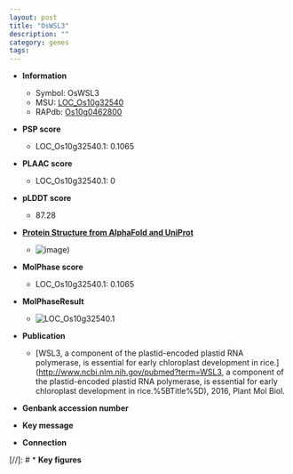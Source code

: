```yaml
---
layout: post
title: "OsWSL3"
description: ""
category: genes
tags: 
---
```


* **Information**  
    + Symbol: OsWSL3  
    + MSU: [LOC_Os10g32540](http://rice.plantbiology.msu.edu/cgi-bin/ORF_infopage.cgi?orf=LOC_Os10g32540)  
    + RAPdb: [Os10g0462800](http://rapdb.dna.affrc.go.jp/viewer/gbrowse_details/irgsp1?name=Os10g0462800)  

* **PSP score**  
    + LOC_Os10g32540.1: 0.1065 

* **PLAAC score**  
    + LOC_Os10g32540.1: 0 

* **pLDDT score**
    + 87.28

* **[Protein Structure from AlphaFold and UniProt](https://www.uniprot.org/uniprotkb/Q8H903/entry#structure)**
    + ![image](https://ricepsp.github.io/images/Q8/AF-Q8H903-F1.png))

* **MolPhase score**
    + LOC_Os10g32540.1: 0.1065

* **MolPhaseResult**
    + ![LOC_Os10g32540.1](https://ricepsp.github.io/pictures/LOC_Os10g/LOC_Os10g32540.1.png)

* **Publication**  
    + [WSL3, a component of the plastid-encoded plastid RNA polymerase, is essential for early chloroplast development in rice.](http://www.ncbi.nlm.nih.gov/pubmed?term=WSL3, a component of the plastid-encoded plastid RNA polymerase, is essential for early chloroplast development in rice.%5BTitle%5D), 2016, Plant Mol Biol.

* **Genbank accession number**  

* **Key message**  

* **Connection**  

[//]: # * **Key figures**  


